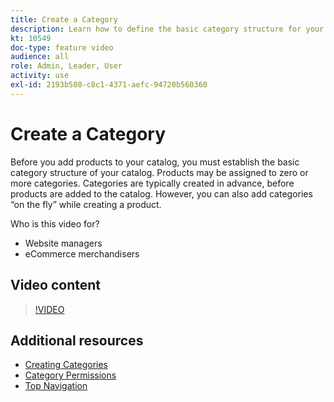 ```yaml
---
title: Create a Category
description: Learn how to define the basic category structure for your product catalog.
kt: 10549
doc-type: feature video
audience: all
role: Admin, Leader, User
activity: use
exl-id: 2193b580-c8c1-4371-aefc-94720b560360
---
```

# Create a Category

Before you add products to your catalog, you must establish the basic category structure of your catalog. Products may be assigned to zero or more categories. Categories are typically created in advance, before products are added to the catalog. However, you can also add categories “on the fly” while creating a product. 

Who is this video for?

- Website managers
- eCommerce merchandisers

## Video content

>[!VIDEO](https://video.tv.adobe.com/v/343746?quality=12&learn=on)

## Additional resources

- [Creating Categories](https://docs.magento.com/user-guide/catalog/category-create.html)
- [Category Permissions](https://docs.magento.com/user-guide/catalog/category-permissions.html)
- [Top Navigation](https://docs.magento.com/user-guide/catalog/navigation-top.html)
